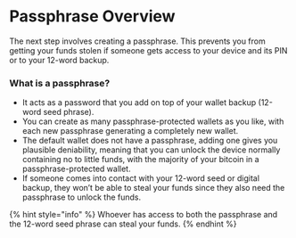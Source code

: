 # Passphrase Overview

The next step involves creating a passphrase. This prevents you from getting your funds stolen if someone gets access to your device and its PIN or to your 12-word backup.

### What is a passphrase?

* It acts as a password that you add on top of your wallet backup (12-word seed phrase).&#x20;
* You can create as many passphrase-protected wallets as you like, with each new passphrase generating a completely new wallet.&#x20;
* The default wallet does not have a passphrase, adding one gives you plausible deniability, meaning that you can unlock the device normally containing no to little funds, with the majority of your bitcoin in a passphrase-protected wallet.&#x20;
* If someone comes into contact with your 12-word seed or digital backup, they won’t be able to steal your funds since they also need the passphrase to unlock the funds.

{% hint style="info" %}
Whoever has access to both the passphrase and the 12-word seed phrase can steal your funds.&#x20;
{% endhint %}
